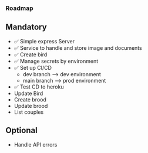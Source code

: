 ### Roadmap

## Mandatory

- ✅ Simple express Server
- ✅ Service to handle and store image and documents
- ✅ Create bird
- ✅ Manage secrets by environment
- ✅ Set up CI/CD
  - dev branch --> dev environment
  - main branch --> prod environment
- ✅ Test CD to heroku
- Update Bird
- Create brood
- Update brood
- List couples

## Optional
- Handle API errors
